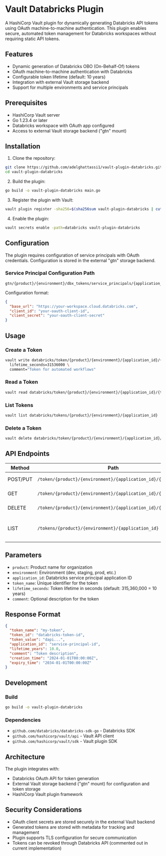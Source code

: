 # Vault Databricks Plugin

A HashiCorp Vault plugin for dynamically generating Databricks API tokens using OAuth machine-to-machine authentication. This plugin enables secure, automated token management for Databricks workspaces without requiring static API tokens.

## Features

- Dynamic generation of Databricks OBO (On-Behalf-Of) tokens
- OAuth machine-to-machine authentication with Databricks
- Configurable token lifetime (default: 10 years)
- Integration with external Vault storage backend
- Support for multiple environments and service principals

## Prerequisites

- HashiCorp Vault server
- Go 1.23.4 or later
- Databricks workspace with OAuth app configured
- Access to external Vault storage backend ("gtn" mount)

## Installation

1. Clone the repository:
```bash
git clone https://github.com/adelghattassi1/vault-plugin-databricks.git
cd vault-plugin-databricks
```

2. Build the plugin:
```bash
go build -o vault-plugin-databricks main.go
```

3. Register the plugin with Vault:
```bash
vault plugin register -sha256=$(sha256sum vault-plugin-databricks | cut -d' ' -f1) secret vault-plugin-databricks
```

4. Enable the plugin:
```bash
vault secrets enable -path=databricks vault-plugin-databricks
```

## Configuration

The plugin requires configuration of service principals with OAuth credentials. Configuration is stored in the external "gtn" storage backend.

### Service Principal Configuration Path
```
gtn/{product}/{environment}/dbx_tokens/service_principals/{application_id}/configuration
```

Configuration format:
```json
{
  "base_url": "https://your-workspace.cloud.databricks.com",
  "client_id": "your-oauth-client-id",
  "client_secret": "your-oauth-client-secret"
}
```

## Usage

### Create a Token
```bash
vault write databricks/token/{product}/{environment}/{application_id}/{token_name} \
  lifetime_seconds=31536000 \
  comment="Token for automated workflows"
```

### Read a Token
```bash
vault read databricks/token/{product}/{environment}/{application_id}/{token_name}
```

### List Tokens
```bash
vault list databricks/tokens/{product}/{environment}/{application_id}
```

### Delete a Token
```bash
vault delete databricks/token/{product}/{environment}/{application_id}/{token_name}
```

## API Endpoints

| Method | Path | Description |
|--------|------|-------------|
| POST/PUT | `/token/{product}/{environment}/{application_id}/{token_name}` | Create a new token |
| GET | `/token/{product}/{environment}/{application_id}/{token_name}` | Read token details |
| DELETE | `/token/{product}/{environment}/{application_id}/{token_name}` | Delete a token |
| LIST | `/tokens/{product}/{environment}/{application_id}` | List all tokens for a service principal |

## Parameters

- `product`: Product name for organization
- `environment`: Environment (dev, staging, prod, etc.)
- `application_id`: Databricks service principal application ID
- `token_name`: Unique identifier for the token
- `lifetime_seconds`: Token lifetime in seconds (default: 315,360,000 = 10 years)
- `comment`: Optional description for the token

## Response Format

```json
{
  "token_name": "my-token",
  "token_id": "databricks-token-id",
  "token_value": "dapi...",
  "application_id": "service-principal-id",
  "lifetime_years": 10.0,
  "comment": "Token description",
  "creation_time": "2024-01-01T00:00:00Z",
  "expiry_time": "2034-01-01T00:00:00Z"
}
```

## Development

### Build
```bash
go build -o vault-plugin-databricks
```

### Dependencies
- `github.com/databricks/databricks-sdk-go` - Databricks SDK
- `github.com/hashicorp/vault/api` - Vault API client
- `github.com/hashicorp/vault/sdk` - Vault plugin SDK

## Architecture

The plugin integrates with:
- Databricks OAuth API for token generation
- External Vault storage backend ("gtn" mount) for configuration and token storage
- HashiCorp Vault plugin framework

## Security Considerations

- OAuth client secrets are stored securely in the external Vault backend
- Generated tokens are stored with metadata for tracking and management
- Plugin supports TLS configuration for secure communication
- Tokens can be revoked through Databricks API (commented out in current implementation)
